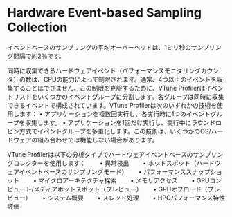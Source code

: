 # Hardware Event-based Sampling Collection
イベントベースのサンプリングの平均オーバーヘッドは、1ミリ秒のサンプリング間隔で約2％です。

同時に収集できるハードウェアイベント（パフォーマンスモニタリングカウンタ）の数は、CPUの能力によって制限されます。通常、4つ以上のイベントを収集することはできません。この制限を克服するために、VTune Profilerはイベントリストをいくつかのイベントグループに分割します。各グループは同時に収集できるイベントで構成されています。VTune Profilerは次のいずれかの技術を使用します：
• アプリケーションを複数回実行し、各実行時に1つのイベントグループを収集します。
• アプリケーションを1回だけ実行し、実行中にラウンドロビン方式でイベントグループを多重化します。この技術は、いくつかのOS/ハードウェアの組み合わせでは機能しない場合があります。

VTune Profilerは以下の分析タイプでハードウェアイベントベースのサンプリングコレクターを使用します：　　
• 異常検出　　
• ホットスポット（ハードウェアイベントベースのサンプリングモード）　　
• パフォーマンススナップショット　　
• マイクロアーキテクチャ探索　　
• メモリアクセス　　
• GPUコンピュート/メディアホットスポット（プレビュー）　　
• GPUオフロード（プレビュー）　　
• システム概要　　
• スレッド処理　　
• HPCパフォーマンス特性評価　　
